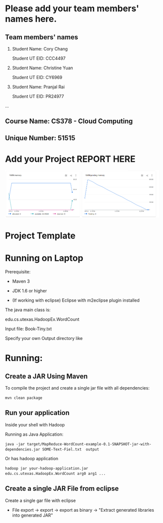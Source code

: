 # Please add your team members' names here. 

## Team members' names 

1. Student Name: Cory Chang

   Student UT EID: CCC4497

2. Student Name: Christine Yuan

   Student UT EID: CY6969

3. Student Name: Pranjal Rai

   Student UT EID: PR24977

 ...

##  Course Name: CS378 - Cloud Computing 

##  Unique Number: 51515
    


# Add your Project REPORT HERE 

![image](YARN-history.png)

# Project Template

# Running on Laptop     ####

Prerequisite:

- Maven 3

- JDK 1.6 or higher

- (If working with eclipse) Eclipse with m2eclipse plugin installed


The java main class is:

edu.cs.utexas.HadoopEx.WordCount 

Input file:  Book-Tiny.txt  

Specify your own Output directory like 

# Running:




## Create a JAR Using Maven 

To compile the project and create a single jar file with all dependencies: 
	
```	mvn clean package ```



## Run your application
Inside your shell with Hadoop

Running as Java Application:

```java -jar target/MapReduce-WordCount-example-0.1-SNAPSHOT-jar-with-dependencies.jar SOME-Text-Fiel.txt  output``` 

Or has hadoop application

```hadoop jar your-hadoop-application.jar edu.cs.utexas.HadoopEx.WordCount arg0 arg1 ... ```



## Create a single JAR File from eclipse



Create a single gar file with eclipse 

*  File export -> export  -> export as binary ->  "Extract generated libraries into generated JAR"
